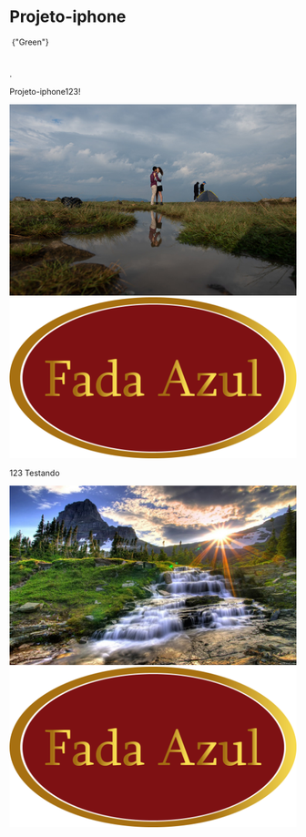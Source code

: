 # Projeto-iphone
<img/>	{"Green"}
<!DOCTYPE html>
<html>
<head>
  <title></title>
</head>
<body>
  <h1></h1>
  <p></p>
  <p></p>
  <p>.</p>
  <p></p>
</body>
</html>
 
 Projeto-iphone123! 

  
  ![Alt text](editar-2-1.jpg)         ![Alt text](<Asset 4@3x.png>)

 123 Testando
 
 ![Alt text](seila123-1-1.jpg)        ![Alt text](<Asset 4@3x-1.png>)    